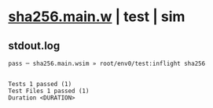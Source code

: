 # [sha256.main.w](../../../../../../examples/tests/sdk_tests/util/sha256.main.w) | test | sim

## stdout.log
```log
pass ─ sha256.main.wsim » root/env0/test:inflight sha256
 
 
Tests 1 passed (1)
Test Files 1 passed (1)
Duration <DURATION>
```

